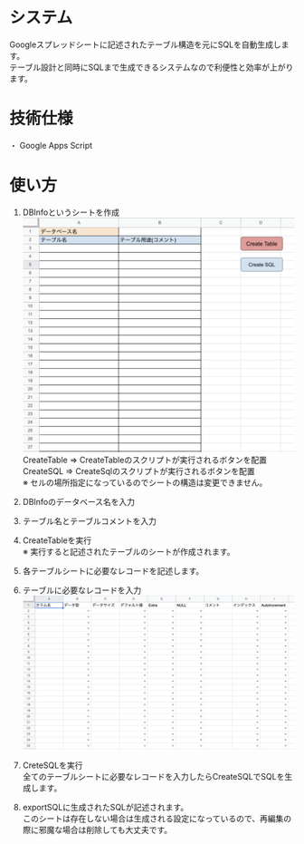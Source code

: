 # システム
Googleスプレッドシートに記述されたテーブル構造を元にSQLを自動生成します。  
テーブル設計と同時にSQLまで生成できるシステムなので利便性と効率が上がります。  
# 技術仕様
・ Google Apps Script  

# 使い方
1. DBInfoというシートを作成  <br />
  <img src="./img/DBinfo.png">  <br />
  CreateTable => CreateTableのスクリプトが実行されるボタンを配置  <br />
  CreateSQL => CreateSqlのスクリプトが実行されるボタンを配置  <br />
  ※ セルの場所指定になっているのでシートの構造は変更できません。  <br />

2. DBInfoのデータベース名を入力  <br />
3. テーブル名とテーブルコメントを入力  <br />
4. CreateTableを実行  <br />
  ※ 実行すると記述されたテーブルのシートが作成されます。  <br />
5. 各テーブルシートに必要なレコードを記述します。  <br />
6. テーブルに必要なレコードを入力  <br />
  <img src="./img/Table.png">  <br />
7. CreteSQLを実行  <br />
  全てのテーブルシートに必要なレコードを入力したらCreateSQLでSQLを生成します。  <br />
8. exportSQLに生成されたSQLが記述されます。<br />
  このシートは存在しない場合は生成される設定になっているので、再編集の際に邪魔な場合は削除しても大丈夫です。  <br />
